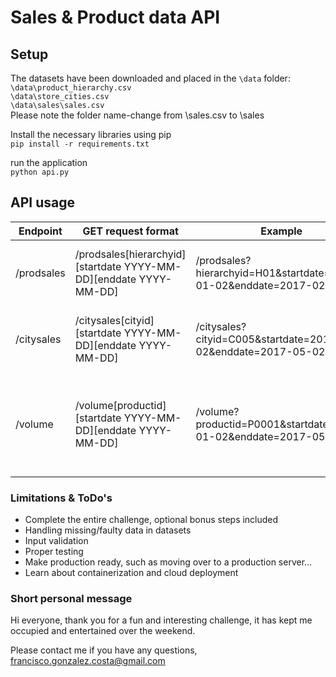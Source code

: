 # Sales & Product data API

## Setup

The datasets have been downloaded and placed in the `\data` folder:  
`\data\product_hierarchy.csv`  
`\data\store_cities.csv`  
`\data\sales\sales.csv`  
Please note the folder name-change from \sales.csv to \sales

Install the necessary libraries using pip  
`pip install -r requirements.txt`

run the application  
`python api.py`

## API usage

Endpoint|GET request format|Example|Returns
-|-|-|-
/prodsales|/prodsales[hierarchyid][startdate YYYY-MM-DD][enddate YYYY-MM-DD]|/prodsales?hierarchyid=H01&startdate=2017-01-02&enddate=2017-02-28|Total sales quantity, Total revenue
/citysales|/citysales[cityid][startdate YYYY-MM-DD][enddate YYYY-MM-DD]|/citysales?cityid=C005&startdate=2017-02-02&enddate=2017-05-02|Total sales quantity, Total revenue
/volume|/volume[productid][startdate YYYY-MM-DD][enddate YYYY-MM-DD]|/volume?productid=P0001&startdate=2017-01-02&enddate=2017-05-28|Total sales physical volume, Total stock physical volume

### Limitations & ToDo's

- Complete the entire challenge, optional bonus steps included
- Handling missing/faulty data in datasets
- Input validation
- Proper testing
- Make production ready, such as moving over to a production server...
- Learn about containerization and cloud deployment

### Short personal message

Hi everyone,
thank you for a fun and interesting challenge, it has kept me occupied and entertained over the weekend.

Please contact me if you have any questions, francisco.gonzalez.costa@gmail.com
